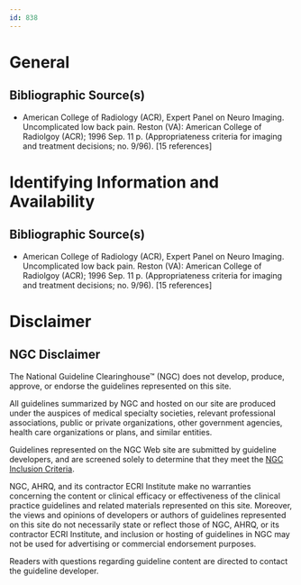 ```yaml
---
id: 838
---
```


# General

## Bibliographic Source(s)

- American College of Radiology (ACR), Expert Panel on Neuro Imaging. Uncomplicated low back pain. Reston (VA): American College of Radiolgoy (ACR); 1996 Sep. 11 p. (Appropriateness criteria for imaging and treatment decisions; no. 9/96). [15 references]

# Identifying Information and Availability

## Bibliographic Source(s)

- American College of Radiology (ACR), Expert Panel on Neuro Imaging. Uncomplicated low back pain. Reston (VA): American College of Radiolgoy (ACR); 1996 Sep. 11 p. (Appropriateness criteria for imaging and treatment decisions; no. 9/96). [15 references]

# Disclaimer

## NGC Disclaimer

The National Guideline Clearinghouse™ (NGC) does not develop, produce, approve, or endorse the guidelines represented on this site.

All guidelines summarized by NGC and hosted on our site are produced under the auspices of medical specialty societies, relevant professional associations, public or private organizations, other government agencies, health care organizations or plans, and similar entities.

Guidelines represented on the NGC Web site are submitted by guideline developers, and are screened solely to determine that they meet the [NGC Inclusion Criteria](/help-and-about/summaries/inclusion-criteria).

NGC, AHRQ, and its contractor ECRI Institute make no warranties concerning the content or clinical efficacy or effectiveness of the clinical practice guidelines and related materials represented on this site. Moreover, the views and opinions of developers or authors of guidelines represented on this site do not necessarily state or reflect those of NGC, AHRQ, or its contractor ECRI Institute, and inclusion or hosting of guidelines in NGC may not be used for advertising or commercial endorsement purposes.

Readers with questions regarding guideline content are directed to contact the guideline developer.

